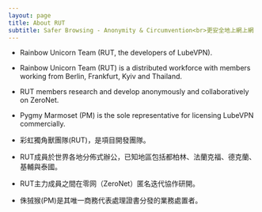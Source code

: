 ```yaml
---
layout: page
title: About RUT
subtitle: Safer Browsing - Anonymity & Circumvention<br>更安全地上網上網
---
```


- Rainbow Unicorn Team (RUT, the developers of LubeVPN).
- Rainbow Unicorn Team (RUT) is a distributed workforce with members working from Berlin, Frankfurt, Kyiv and Thailand.
- RUT members research and develop anonymously and collaboratively on ZeroNet.
- Pygmy Marmoset (PM) is the sole representative for licensing LubeVPN commercially.

- 彩虹獨角獸團隊(RUT)，是項目開發團隊。
- RUT成員於世界各地分佈式辦公，已知地區包括都柏林、法蘭克福、德克蘭、基輔與泰國。
- RUT主力成員之間在零网（ZeroNet）匿名迭代協作研開。
- 侏狨猴(PM)是其唯一商務代表處理證書分發的業務處置者。

<!--stackedit_data:
eyJoaXN0b3J5IjpbLTE0ODcyNjcxMDcsMTU5Nzk5ODgxN119
-->